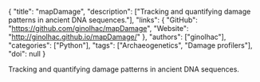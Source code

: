 {
  "title": "mapDamage",
  "description": ["Tracking and quantifying damage patterns in ancient DNA sequences."],
  "links": {
    "GitHub": "https://github.com/ginolhac/mapDamage",
    "Website": "http://ginolhac.github.io/mapDamage/"
  },
  "authors": ["ginolhac"],
  "categories": ["Python"],
  "tags": ["Archaeogenetics", "Damage profilers"],
  "doi": null
}

<!-- Generated by csv2md.R – do not edit by hand -->

Tracking and quantifying damage patterns in ancient DNA sequences.